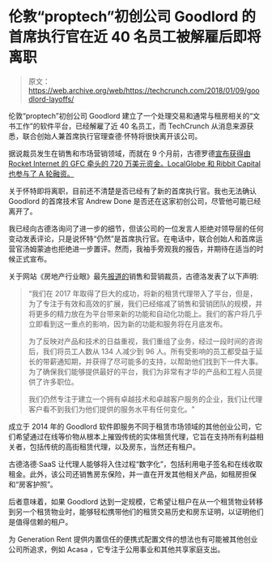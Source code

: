 # 伦敦“proptech”初创公司 Goodlord 的首席执行官在近 40 名员工被解雇后即将离职

> 原文：<https://web.archive.org/web/https://techcrunch.com/2018/01/09/goodlord-layoffs/>

伦敦“proptech”初创公司 Goodlord 建立了一个处理交易和通常与租房相关的“文书工作”的软件平台，已经解雇了近 40 名员工，而 TechCrunch 从消息来源获悉，联合创始人兼首席执行官理查德·怀特将很快离开该公司。

据说裁员发生在销售和市场营销领域，而就在 9 个月前，古德罗德[宣布获得由 Rocket Internet 的 GFC 牵头的 720 万美元资金。LocalGlobe 和 Ribbit Capital 也参与了 A 轮融资。](https://web.archive.org/web/20221207090904/https://beta.techcrunch.com/2017/03/14/goodlord/)

关于怀特即将离职，目前还不清楚是否已经有了新的首席执行官。我也无法确认 Goodlord 的首席技术官 Andrew Done 是否还在这家初创公司，尽管他可能已经离开了。

我已经向古德洛询问了进一步的细节，但该公司的一位发言人拒绝对领导层的任何变动发表评论，只是说怀特“仍然”是首席执行官。在电话中，联合创始人和首席运营官汤姆蒙迪也拒绝进一步置评。然而，我袖手旁观我的报告，并期待在适当的时候正式宣布。

关于网站《房地产行业眼》最先[报道的](https://web.archive.org/web/20221207090904/http://www.propertyindustryeye.com/proptech-firm-makes-almost-40-redundant-but-pledges-that-agents-will-see-no-change-in-levels-of-service/)销售和营销裁员，古德洛发表了以下声明:

> “我们在 2017 年取得了巨大的成功，将新的租赁代理带入了平台，但是，为了专注于有效和高效的扩展，我们已经缩减了销售和营销团队的规模，并将更多的精力放在为平台带来新的功能和自动化功能上。我们的客户将几乎立即看到这一重点的影响，因为新的功能和服务将在月底发布。
> 
> 为了反映对产品和技术的日益重视，我们重组了业务，经过一段时间的咨询后，我们将员工人数从 134 人减少到 96 人。所有受影响的员工都受益于延长的带薪通知期，并获得了尽可能多的支持，以帮助他们找到下一件大事。为了确保我们能够提供最好的平台，我们为非常有才华的产品和工程人员提供了许多职位。
> 
> 我们仍然专注于建立一个拥有卓越技术和卓越客户服务的企业，我们让代理客户看不到我们为他们提供的服务水平有任何变化。"

成立于 2014 年的 Goodlord 软件即服务不同于租赁市场领域的其他创业公司，它们希望通过在线等价物从根本上摧毁传统的实体租赁代理，它旨在支持所有利益相关者，包括传统的高街租赁代理，以及房东，当然还有租户。

古德洛德·SaaS 让代理人能够将入住过程“数字化”，包括利用电子签名和在线收取租金。此外，该公司还销售房东保险，并一直在开发其他相关产品，如租房担保和“房客护照”。

后者意味着，如果 Goodlord 达到一定规模，它希望让租户在从一个租赁物业转移到另一个租赁物业时，能够轻松携带他们的租赁交易历史和房东证明，以证明他们是值得信赖的租户。

为 Generation Rent 提供内置信任的便携式配置文件的想法也有可能被其他创业公司所追求，例如 Acasa ，它专注于公用事业和其他共享家庭支出。